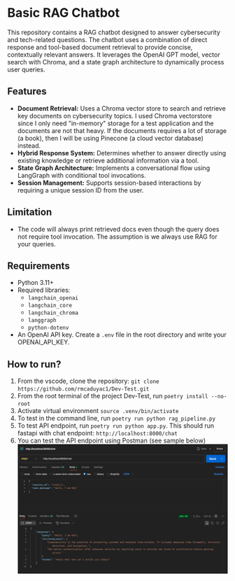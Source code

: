# Basic RAG Chatbot

This repository contains a RAG chatbot designed to answer cybersecurity and tech-related questions. The chatbot uses a combination of direct response and tool-based document retrieval to provide concise, contextually relevant answers. It leverages the OpenAI GPT model, vector search with Chroma, and a state graph architecture to dynamically process user queries.

## Features

- **Document Retrieval:** Uses a Chroma vector store to search and retrieve key documents on cybersecurity topics. I used Chroma vectorstore since I only need "in-memory" storage for a test application and the documents are not that heavy. If the documents requires a lot of storage (a book), then I will be using Pinecone (a cloud vector database) instead.
- **Hybrid Response System:** Determines whether to answer directly using existing knowledge or retrieve additional information via a tool.
- **State Graph Architecture:** Implements a conversational flow using LangGraph with conditional tool invocations.
- **Session Management:** Supports session-based interactions by requiring a unique session ID from the user.

## Limitation
- The code will always print retrieved docs even though the query does not require tool invocation. The assumption is we always use RAG for your queries.

## Requirements

- Python 3.11+
- Required libraries:
  - `langchain_openai`
  - `langchain_core`
  - `langchain_chroma`
  - `langgraph`
  - `python-dotenv`
- An OpenAI API key. Create a `.env` file in the root directory and write your OPENAI_API_KEY.

## How to run?
1. From the vscode, clone the repository: `git clone https://github.com/rmcaduyac1/Dev-Test.git`
2. From the root terminal of the project Dev-Test, run `poetry install --no-root`
3. Activate virtual environment `source .venv/bin/activate`
4. To test in the command line, run `poetry run python rag_pipeline.py`
5. To test API endpoint, run `poetry run python app.py`. This should run fastapi with chat endpoint: `http://localhost:8000/chat`
6. You can test the API endpoint using Postman (see sample below)
![Sample Postman Query](sample_testing.png)
